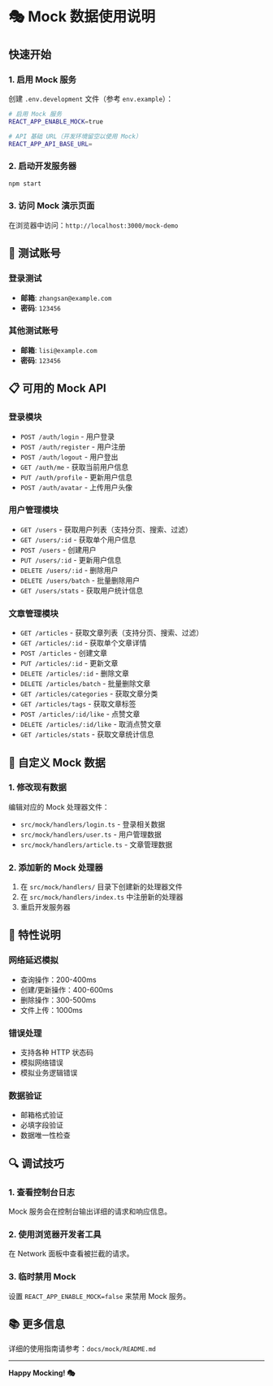 # 🎭 Mock 数据使用说明

## 快速开始

### 1. 启用 Mock 服务

创建 `.env.development` 文件（参考 `env.example`）：

```bash
# 启用 Mock 服务
REACT_APP_ENABLE_MOCK=true

# API 基础 URL（开发环境留空以使用 Mock）
REACT_APP_API_BASE_URL=
```

### 2. 启动开发服务器

```bash
npm start
```

### 3. 访问 Mock 演示页面

在浏览器中访问：`http://localhost:3000/mock-demo`

## 🎯 测试账号

### 登录测试
- **邮箱**: `zhangsan@example.com`
- **密码**: `123456`

### 其他测试账号
- **邮箱**: `lisi@example.com`
- **密码**: `123456`

## 📋 可用的 Mock API

### 登录模块
- `POST /auth/login` - 用户登录
- `POST /auth/register` - 用户注册
- `POST /auth/logout` - 用户登出
- `GET /auth/me` - 获取当前用户信息
- `PUT /auth/profile` - 更新用户信息
- `POST /auth/avatar` - 上传用户头像

### 用户管理模块
- `GET /users` - 获取用户列表（支持分页、搜索、过滤）
- `GET /users/:id` - 获取单个用户信息
- `POST /users` - 创建用户
- `PUT /users/:id` - 更新用户信息
- `DELETE /users/:id` - 删除用户
- `DELETE /users/batch` - 批量删除用户
- `GET /users/stats` - 获取用户统计信息

### 文章管理模块
- `GET /articles` - 获取文章列表（支持分页、搜索、过滤）
- `GET /articles/:id` - 获取单个文章详情
- `POST /articles` - 创建文章
- `PUT /articles/:id` - 更新文章
- `DELETE /articles/:id` - 删除文章
- `DELETE /articles/batch` - 批量删除文章
- `GET /articles/categories` - 获取文章分类
- `GET /articles/tags` - 获取文章标签
- `POST /articles/:id/like` - 点赞文章
- `DELETE /articles/:id/like` - 取消点赞文章
- `GET /articles/stats` - 获取文章统计信息

## 🔧 自定义 Mock 数据

### 1. 修改现有数据

编辑对应的 Mock 处理器文件：
- `src/mock/handlers/login.ts` - 登录相关数据
- `src/mock/handlers/user.ts` - 用户管理数据
- `src/mock/handlers/article.ts` - 文章管理数据

### 2. 添加新的 Mock 处理器

1. 在 `src/mock/handlers/` 目录下创建新的处理器文件
2. 在 `src/mock/handlers/index.ts` 中注册新的处理器
3. 重启开发服务器

## 🎨 特性说明

### 网络延迟模拟
- 查询操作：200-400ms
- 创建/更新操作：400-600ms
- 删除操作：300-500ms
- 文件上传：1000ms

### 错误处理
- 支持各种 HTTP 状态码
- 模拟网络错误
- 模拟业务逻辑错误

### 数据验证
- 邮箱格式验证
- 必填字段验证
- 数据唯一性检查

## 🔍 调试技巧

### 1. 查看控制台日志
Mock 服务会在控制台输出详细的请求和响应信息。

### 2. 使用浏览器开发者工具
在 Network 面板中查看被拦截的请求。

### 3. 临时禁用 Mock
设置 `REACT_APP_ENABLE_MOCK=false` 来禁用 Mock 服务。

## 📚 更多信息

详细的使用指南请参考：`docs/mock/README.md`

---

**Happy Mocking! 🎭**
